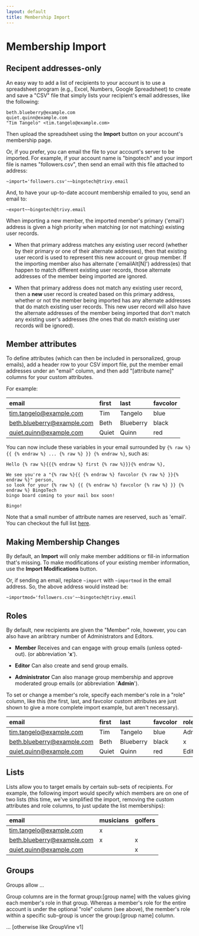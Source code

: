 ```yaml
---
layout: default
title: Membership Import
---
```


# Membership Import

## Recipent addresses-only

An easy way to add a list of recipients to your account is to use a
spreadsheet program (e.g., Excel, Numbers, Google Spreadsheet) to
create and save a "CSV" file that simply lists your recipient's email
addresses, like the following:

```
beth.blueberry@example.com
quiet.quinn@example.com
"Tim Tangelo" <tim.tangelo@example.com>
```

Then upload the spreadsheet using the **Import** button on your
account's membership page.

<div class="adv">  <!-- START ADVANCED -->

Or, if you prefer, you can email the file to your account's
server to be imported.  For example, if your account name is
"bingotech" and your import file is names "followers.csv",
then send an email with this file attached to address:

```
~import='followers.csv'~~bingotech@trivy.email
```

And, to have your up-to-date account membership emailed to you, send 
an email to:

```
~export~~bingotech@trivy.email
```

</div>  <!-- END ADVANCED -->

<div class="support">  <!-- START SUPPORT -->

When importing a new member, the imported member's primary ('email')
address is given a high priority when matching (or not matching)
existing user records.

* When that primary address matches any existing user record (whether
  by their primary or one of their alternate addresses), then that
  existing user record is used to represent this new account or group
  member.  If the importing member also has alternate
  ('emailAlt[N]') address(es) that happen to match different
  existing user records, those alternate addresses of the member being
  imported are ignored.

* When that primary address does not match any existing user record,
  then a **new** user record is created based on this primary address,
  whether or not the member being imported has any alternate addresses
  that do match existing user records.  This new user record will also
  have the alternate addresses of the member being imported that don't
  match any existing user's addresses (the ones that do match existing
  user records will be ignored).

</div>  <!-- END SUPPORT -->


## Member attributes

To define attributes (which can then be included in personalized,
group emails), add a header row to your CSV import file, put the
member email addresses under an "email" column, and then add
"[attribute name]" columns for your custom attributes.

For example:

| email                       | first      | last       | favcolor       |
|:----------------------------|:-----------|:-----------|:---------------|
|tim.tangelo@example.com      | Tim        | Tangelo    | blue           |
|beth.blueberry@example.com   | Beth       | Blueberry  | black          |
|quiet.quinn@example.com      | Quiet      | Quinn      | red            |

You can now include these variables in your email surrounded by 
```{% raw %} {{ {% endraw %} ... {% raw %} }} {% endraw %}```, 
such as:

```
Hello {% raw %}{{{% endraw %} first {% raw %}}}{% endraw %}, 

We see you're a "{% raw %}{{ {% endraw %} favcolor {% raw %} }}{% endraw %}" person,
so look for your {% raw %} {{ {% endraw %} favcolor {% raw %} }} {% endraw %} BingoTech
bingo board coming to your mail box soon!

Bingo!
```

Note that a small number of attribute names are reserved, such as 'email'.
You can checkout the full list [here](./reservedatts?view=GV-SET-VIEW).


## Making Membership Changes

By default, an **Import** will only make member additions or fill-in
information that's missing.  To make modifications of your existing
member information, use the **Import Modifications** button.

<div class="adv">   <!-- START ADVANCED -->

Or, if sending an email, replace ```~import``` with ```~importmod``` in the email
address.  So, the above address would instead be:

```
~importmod='followers.csv'~~bingotech@trivy.email
```

</div>   <!-- END ADVANCED -->


<div class="gv">   <!-- START GROUPVINE -->

## Roles

By default, new recipients are given the "Member" role, however, you
can also have an aribtrary number of Administrators and Editors.

* **Member** Receives and can engage with group emails (unless opted-out).
  (or abbreviation '**x**').

* **Editor**  Can also create and send group emails.

* **Administrator** Can also manage group membership and approve moderated
  group emails (or abbreviation '**Admin**').

To set or change a member's role, specify each member's role in a
"role" column, like this (the first, last, and favcolor custom attributes are just 
shown to give a more complete import example, but aren't necessary).


| email                       | first      | last       | favcolor       |  role   |
|:----------------------------|:-----------|:-----------|:---------------|:--------|
|tim.tangelo@example.com      | Tim        | Tangelo    | blue           | Admin   |
|beth.blueberry@example.com   | Beth       | Blueberry  | black          |   x     |
|quiet.quinn@example.com      | Quiet      | Quinn      | red            | Editor  |



## Lists

Lists allow you to target emails by certain sub-sets of recipients.
For example, the following import would specify which members are on
one of two lists (this time, we've simplified the import, removing the
custom attributes and role columns, to just update the list
memberships):


| email                       | musicians  | golfers    |
|:----------------------------|:-----------|:-----------|
|tim.tangelo@example.com      | x          |            |
|beth.blueberry@example.com   | x          | x          |
|quiet.quinn@example.com      |            | x          |


## Groups

Groups allow ...

Group columns are in the format group:[group name] with the values
giving each member's role in that group.  Whereas a member's role for
the entire account is under the optional "role" column (see above),
the member's role within a specific sub-group is uncer the 
group:[group name] column.

... [otherwise like GroupVine v1]

</div>   <!-- END GROUPVINE -->


